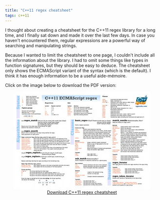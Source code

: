 ```yaml
---
title: "C++11 regex cheatsheet"
tags: c++11
---
```


I thought about creating a cheatsheet for the C++11 regex library for a long time, and I finally sat down and made it over the last few days. In case you haven't encountered them, regular expressions are a powerful way of searching and manipulating strings.

Because I wanted to limit the cheatsheet to one page, I couldn't include all the information about the library. I had to omit some things like types in function signatures, but they should be easy to deduce. The cheatsheet only shows the ECMAScript variant of the syntax (which is the default). I think it has enough information to be a useful aide-mémoire.

Click on the image below to download the PDF version:

<p style = "text-align: center">
<a href = "/files/C++11-regex-cheatsheet.pdf"><img src = "/img/regex-cheatsheet-450.jpg" width="450" height="317" /></a>
<br/>
<a href = "/files/C++11-concurrency-cheatsheet.pdf">Download C++11 regex cheatsheet</a>
</p>
